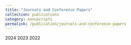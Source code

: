 ```yaml
---
title: "Journals and Conference Papers"
collection: publications
category: manuscripts
permalink: /publication/journals-and-conference-papers
---
```


2024
2023
2022
